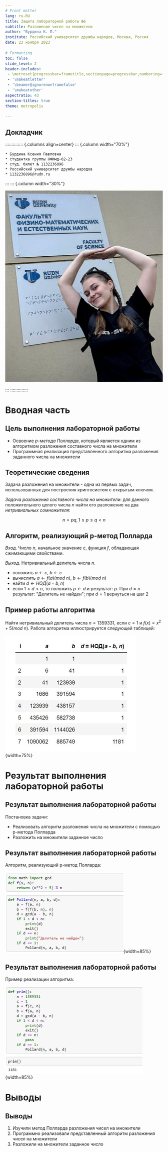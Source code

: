 ```yaml
---
# Front matter
lang: ru-RU
title: Защита лабораторной работы №6
subtitle: Разложение чисел на множители 
author: "Бурдина К. П."
institute: Российский университет дружбы народов, Москва, Россия
date: 23 ноября 2023

# Formatting
toc: false
slide_level: 2
header-includes: 
 - \metroset{progressbar=frametitle,sectionpage=progressbar,numbering=fraction}
 - '\makeatletter'
 - '\beamer@ignorenonframefalse'
 - '\makeatother'
aspectratio: 43
section-titles: true
theme: metropolis

---
```


## Докладчик

:::::::::::::: {.columns align=center}
::: {.column width="70%"}

    * Бурдина Ксения Павловна
    * студентка группы НФИмд-02-23
    * студ. билет № 1132236896
    * Российский университет дружбы народов
    * 1132236896@rudn.ru

:::
::: {.column width="30%"}

![](screens/bkp.jpg)

:::
::::::::::::::

# Вводная часть 

## Цель выполнения лабораторной работы

- Освоение *p-метода Полларда*, который является одним из алгоритмом разложения составного числа на множители
- Программная реализация представленного алгоритма разложения заданного числа на множители

## Теоретические сведения

Задача разложения на множители - одна из первых задач, использованных для построения криптосистем с открытым ключом.

*Задача разложения составного числа на множители*: для данного положительного целого числа *n* найти его разложение на два *нетривиальных сомножителя*: 

$$n = pq, 1 \leqslant p \leqslant q < n$$

## Алгоритм, реализующий р-метод Полларда

*Вход*. Число $n$, начальное значение $c$, функция $f$, обладающая сжимающими свойствами.

*Выход*. Нетривиальный делитель числа $n$.

- положить $a \leftarrow c$, $b \leftarrow c$
- вычислить $a \leftarrow f(a)$($mod$ $n$), $b \leftarrow f(b)$($mod$ $n$)
- найти $d \leftarrow НОД(a-b, n)$
- если $1<d<n$, то положить $p \leftarrow d$ и результат: $p$. При $d=n$ результат: "Делитель не найден"; при $d=1$ вернуться на шаг 2

## Пример работы алгоритма

Найти нетривиальный делитель числа $n=1359331$, если $c=1$ и $f(x)=x^2+5$($mod$ $n$). Работа алгоритма иллюстрируется следующей таблицей:

![Схема работы алгоритма](screens/0.jpg){width=75%}

# Результат выполнения лабораторной работы

## Результат выполнения лабораторной работы

Постановка задачи:

- Реализовать алгоритм разложения числа на множители с помощью р-метода Полларда
- Разложить на множители заданное число

## Результат выполнения лабораторной работы

Алгоритм, реализующий р-метод Полларда:

![р-метод Полларда](screens/1.jpg){width=85%}

## Результат выполнения лабораторной работы

Пример реализации алгоритма:

![Пример реализации](screens/2.jpg){width=85%}

# Выводы

## Выводы

1. Изучили метод Полларда разложения чисел на множители
2. Программно реализовали представленный алгоритм разложения чисел на множители
3. Разложили на множители заданное число
